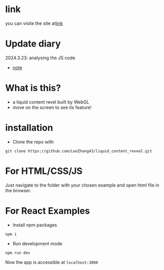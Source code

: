 # link
you can visite the site at[link](https://leozhang43.github.io/liquid_content_reveal/)

# Update diary
2024.3.23: analysing the JS code 
* [note](https://www.notion.so/df779ea50db54efdaa9656fc083acb1c)

# What is this?
* a liquid content revel built by WebGL
* move on the screen to see its feature!

# installation

* Clone the repo with
```
git clone https://github.com/LeoZhang43/liquid_content_reveal.git
```

# For HTML/CSS/JS

Just navigate to the folder with your chosen example and open html file in the browser.

# For React Examples

* Install npm packages
```
npm i 
```
* Run development mode
```
npm run dev
```

Now the app is accessible at ```localhost:3000```